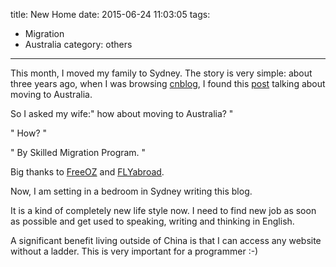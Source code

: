 title: New Home
date: 2015-06-24 11:03:05
tags:
- Migration
- Australia
category: others
---

This month, I moved my family to Sydney. The story is very simple: about three years ago, when I was browsing [cnblog](http://www.cnblogs.com), I found this [post](http://www.cnblogs.com/unruledboy/archive/2012/07/23/australia2yearanniversary.html) talking about moving to Australia.

So I asked my wife:" how about moving to Australia? "

" How? "

" By Skilled Migration Program. "

Big thanks to [FreeOZ](https://www.hioz.im) and [FLYabroad](http://www.flyabroadvisa.com/).

Now, I am setting in a bedroom in Sydney writing this blog.

It is a kind of completely new life style now. I need to find new job as soon as possible and get used to speaking, writing and thinking in English.

A significant benefit living outside of China is that I can access any website without a ladder. This is very important for a programmer :-)
